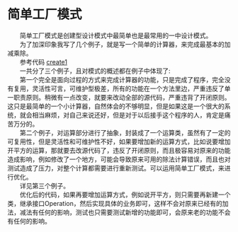 # 简单工厂模式


&emsp;&emsp;简单工厂模式是创建型设计模式中最简单也是最常用的一中设计模式。<br>
&emsp;&emsp;为了加深印象我写了几个例子，就是写一个简单的计算器，来完成最基本的加减乘除。<br>
&emsp;&emsp;参考代码 [create1](https://github.com/zhangonga/design-patterns/tree/master/src/main/java/tech/zg/patterns/create/create1_simple_factory_patterns)<br>
&emsp;&emsp;一共分了三个例子，且对模式的概述都在例子中体现了:<br>
&emsp;&emsp;第一个完全是面向过程的方式来完成计算器的功能，只是完成了程序，完全没有复用，灵活性可言，可维护型极差，所有的功能在一个方法里边，严重违反了单一职责原则。稍微有一点改变，就要来改动全部的源代码，严重违背了开闭原则。这只是最简单的一个小计算器，自然体会的不够明显，但是如果这是一个很大的系统，就会相当麻烦，对自己来说还好，但是对于以后接手这个程序的人，肯定是痛苦万分的。<br>
&emsp;&emsp;第二个例子，对运算部分进行了抽象，封装成了一个运算类，虽然有了一定的可复用性，但是灵活性和可维护性不好，如果要增加新的运算方式，比如说要增加开平方的运算，那就要去改源代码了，违反了开闭原则，而且极容易对原来的功能造成影响，例如修改了一个地方，可能会导致原来可用的除法计算错误，而且也对测试造成了压力，对整个计算都需要进行重新测试。可以运用简单工厂模式，来进行优化。<br>
&emsp;&emsp;详见第三个例子。<br>
&emsp;&emsp;优化后的代码，如果再要增加运算方式，例如说开平方，则只需要再新建一个类，继承接口Operation，然后实现具体的业务即可，这样不会对原来已经有的加法，减法有任何的影响，测试也只需要测试新增的功能即可，会原来老的功能不会有任何的影响。